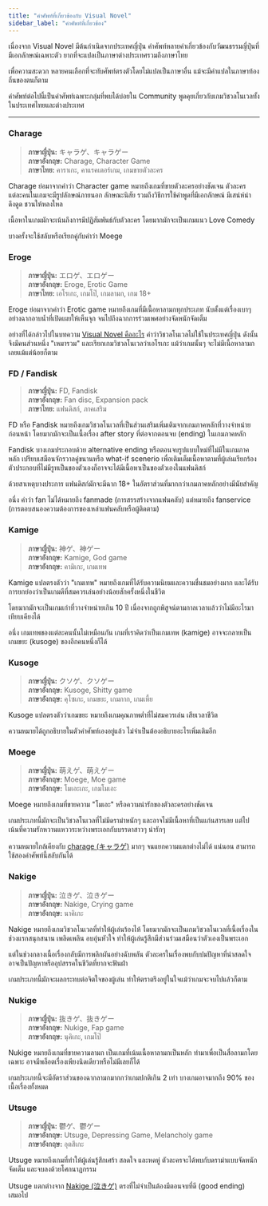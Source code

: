 ```yaml
---
title: "คำศัพท์ที่เกี่ยวข้องกับ Visual Novel"
sidebar_label: "คำศัพท์ที่เกี่ยวข้อง"
---
```


เนื่องจาก Visual Novel มีต้นกำเนิดจากประเทศญี่ปุ่น คำศัพท์หลายคำเกี่ยวข้องกับวัฒนธรรมญี่ปุ่นที่มีเอกลักษณ์เฉพาะตัว ยากที่จะแปลเป็นภาษาต่างประเทศรวมถึงภาษาไทย

เพื่อความสะดวก หลายคนเลือกที่จะทับศัพท์ตรงตัวโดยไม่แปลเป็นภาษาอื่น แม้จะมีคำแปลในภาษาท้องถิ่นของตนก็ตาม

คำศัพท์ต่อไปนี้เป็นคำศัพท์เฉพาะกลุ่มที่พบได้บ่อยใน Community พูดคุยเกี่ยวกับเกมวิชวลโนเวลทั้งในประเทศไทยและต่างประเทศ

---

### Charage

> **ภาษาญี่ปุ่น:** キャラゲ、キャラゲー  
> **ภาษาอังกฤษ:** Charage, Character Game  
> **ภาษาไทย:** คาราเกะ, คาแรคเตอร์เกม, เกมขายตัวละคร

Charage ย่อมาจากคำว่า Character game หมายถึงเกมที่ขายตัวละครอย่างชัดเจน ตัวละครแต่ละคนในเกมจะมีรูปลักษณ์ภายนอก ลักษณะนิสัย รวมถึงวิธีการใช้คำพูดที่มีเอกลักษณ์ มีเสน่ห์น่าดึงดูด ชวนให้หลงใหล

เนื้อหาในเกมมักจะเน้นถึงการมีปฏิสัมพันธ์กับตัวละคร โดยมากมักจะเป็นเกมแนว Love Comedy

บางครั้งจะใช้สลับหรือเรียกคู่กับคำว่า Moege

### Eroge

> **ภาษาญี่ปุ่น:** エロゲ、エロゲー  
> **ภาษาอังกฤษ:** Eroge, Erotic Game  
> **ภาษาไทย:** เอโรเกะ, เกมโป๊, เกมลามก, เกม 18+

Eroge ย่อมาจากคำว่า Erotic game หมายถึงเกมที่มีเนื้อหาลามกทุกประเภท นับตั้งแต่เรื่องเบาๆ อย่างฉากอาบน้ำที่เปิดเผยให้เห็นจุก จนไปถึงฉากการร่วมเพศอย่างจัดหนักจัดเต็ม

อย่างที่ได้กล่าวไปในบทความ [Visual Novel คืออะไร](./what-is-visualnovel) คำว่าวิชวลโนเวลไม่ใช้ในประเทศญี่ปุ่น ดังนั้นจึงมีคนส่วนหนึ่ง "เหมารวม" และเรียกเกมวิชวลโนเวลว่าเอโรเกะ แม้ว่าเกมนั้นๆ จะไม่มีเนื้อหาลามกเลยแม้แต่น้อยก็ตาม

### FD / Fandisk

> **ภาษาญี่ปุ่น:** FD, Fandisk  
> **ภาษาอังกฤษ:** Fan disc, Expansion pack  
> **ภาษาไทย:** แฟนดิสก์, ภาคเสริม

FD หรือ Fandisk หมายถึงเกมวิชวลโนเวลที่เป็นส่วนเสริมเพิ่มเติมจากเกมภาคหลักที่วางจำหน่ายก่อนหน้า โดยมากมักจะเป็นเนื้อเรื่อง after story ที่ต่อจากตอนจบ (ending) ในเกมภาคหลัก

Fandisk บางเกมประกอบด้วย alternative ending หรือตอนจบรูปแบบใหม่ที่ไม่มีในเกมภาคหลัก เปรียบเสมือนจักรวาลคู่ขนานหรือ what-if scenerio เพื่อเติมเต็มเนื้อหาตามที่ผู้เล่นเรียกร้อง ตัวประกอบที่ไม่มีรูทเป็นของตัวเองก็อาจจะได้มีเนื้อหาเป็นของตัวเองในแฟนดิสก์

ด้วยสาเหตุบางประการ แฟนดิสก์มักจะมีฉาก 18+ ในอัตราส่วนที่มากกว่าเกมภาคหลักอย่างมีนัยสำคัญ

อนึ่ง คำว่า fan ไม่ได้หมายถึง fanmade (การสรรสร้างจากแฟนคลับ) แต่หมายถึง fanservice (การตอบสนองความต้องการของเหล่าแฟนคลับหรือผู้ติดตาม)

### Kamige

> **ภาษาญี่ปุ่น:** 神ゲ、神ゲー  
> **ภาษาอังกฤษ:** Kamige, God game  
> **ภาษาอังกฤษ:** คามิเกะ, เกมเทพ

Kamige แปลตรงตัวว่า "เกมเทพ" หมายถึงเกมที่ได้รับความนิยมและความชื่นชมอย่างมาก และได้รับการยกย่องว่าเป็นเกมดีที่สมควรเล่นอย่างน้อยสักครั้งหนึ่งในชีวิต

โดยมากมักจะเป็นเกมเก่าที่วางจำหน่ายเกิน 10 ปี เนื่องจากถูกพิสูจน์ตามกาลเวลาแล้วว่าไม่มีอะไรมาเทียบเคียงได้

อนึ่ง เกมเทพของแต่ละคนนั้นไม่เหมือนกัน เกมที่เราคิดว่าเป็นเกมเทพ (kamige) อาจจะกลายเป็นเกมขยะ (kusoge) ของอีกคนหนึ่งก็ได้

### Kusoge

> **ภาษาญี่ปุ่น:** クソゲ、クソゲー  
> **ภาษาอังกฤษ:** Kusoge, Shitty game  
> **ภาษาอังกฤษ:** คุโซเกะ, เกมขยะ, เกมกาก, เกมเหี้ย  

Kusoge แปลตรงตัวว่าเกมขยะ หมายถึงเกมคุณภาพต่ำที่ไม่สมควรเล่น เสียเวลาชีวิต

ความหมายได้ถูกอธิบายในตัวคำศัพท์เองอยู่แล้ว ไม่จำเป็นต้องอธิบายอะไรเพิ่มเติมอีก

### Moege

> **ภาษาญี่ปุ่น:** 萌えゲ、萌えゲー  
> **ภาษาอังกฤษ:** Moege, Moe game  
> **ภาษาอังกฤษ:** โมเอะเกะ, เกมโมเอะ

Moege หมายถึงเกมที่ขายความ "โมเอะ" หรือความน่ารักของตัวละครอย่างชัดเจน 

เกมประเภทนี้มักจะเป็นวิชวลโนเวลที่ไม่มีดราม่าหนักๆ และอาจไม่มีเนื้อหาที่เป็นแก่นสารเลย แต่ไปเน้นที่ความรักหวานแหววระหว่างพระเอกกับบรรดาสาวๆ น่ารักๆ

ความหมายใกล้เคียงกับ [charage (キャラゲ)](#charage) มากๆ จนแยกความแตกต่างไม่ได้ แน่นอน สามารถใช้สองคำศัพท์นี้สลับกันได้

### Nakige

> **ภาษาญี่ปุ่น:** 泣きゲ、泣きゲー  
> **ภาษาอังกฤษ:** Nakige, Crying game  
> **ภาษาอังกฤษ:** นาคิเกะ

Nakige หมายถึงเกมวิชวลโนเวลที่ทำให้ผู้เล่นร้องไห้ โดยมากมักจะเป็นเกมวิชวลโนเวลที่เนื้อเรื่องในช่วงแรกสนุกสนาน เพลิดเพลิน อบอุ่นหัวใจ ทำให้ผู้เล่นรู้สึกมีส่วนร่วมเสมือนว่าตัวเองเป็นพระเอก 

แต่ในช่วงกลางเนื้อเรื่องกลับมีการพลิกผันอย่างฉับพลัน ตัวละครในเรื่องพบกับปมปัญหาที่น่าสลดใจ อาจเป็นปัญหาหรืออุปสรรคในชีวิตที่ยากจะฟันฝ่า

เกมประเภทนี้มักจะผลกระทบต่อจิตใจของผู้เล่น ทำให้ตราตรึงอยู่ในใจแม้ว่าเกมจะจบไปแล้วก็ตาม

### Nukige

> **ภาษาญี่ปุ่น:** 抜きゲ、抜きゲー  
> **ภาษาอังกฤษ:** Nukige, Fap game   
> **ภาษาอังกฤษ:** นุคิเกะ, เกมโป๊

Nukige หมายถึงเกมที่ขายความลามก เป็นเกมที่เน้นเนื้อหาลามกเป็นหลัก ทำมาเพื่อเป็นสื่อลามกโดยเฉพาะ อาจมีพล็อตเรื่องเพียงนิดเดียวหรือไม่มีเลยก็ได้

เกมประเภทนี้จะมีอัตราส่วนของฉากลามกมากกว่าเกมปกติเกิน 2 เท่า บางเกมอาจมากถึง 90% ของเนื้อเรื่องทั้งหมด

### Utsuge

> **ภาษาญี่ปุ่น:** 鬱ゲ、鬱ゲー  
> **ภาษาอังกฤษ:** Utsuge, Depressing Game, Melancholy game    
> **ภาษาอังกฤษ:** อุตสึเกะ

Utsuge หมายถึงเกมที่ทำให้ผู้เล่นรู้สึกเศร้า สลดใจ และหดหู่ ตัวละครจะได้พบกับดราม่าแบบจัดหนักจัดเต็ม และจบลงด้วยโศกนาฏกรรม

Utsuge แตกต่างจาก [Nakige (泣きゲ)](#nakige) ตรงที่ไม่จำเป็นต้องมีตอนจบที่ดี (good ending) เสมอไป
